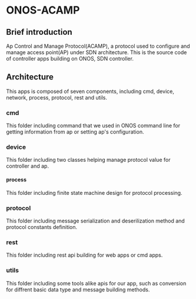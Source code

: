 # ONOS-ACAMP

## Brief introduction

Ap Control and Manage Protocol(ACAMP), a protocol used to configure and manage access point(AP) under SDN architecture. This is the source code of controller apps building on ONOS, SDN controller.

## Architecture

This apps is composed of seven components, including cmd, device, network, process, protocol, rest and utils. 

### cmd

This folder including command that we used in ONOS command line for getting information from ap or setting ap's configuration.

### device

This folder including two classes helping manage protocol value for controller and ap.

#### process

This folder including finite state machine design for protocol processing.

### protocol

This folder including message serialization and deserilization method and protocol constants definition.

### rest

This folder including rest api building for web apps or cmd apps.

### utils

This folder including some tools alike apis for our app, such as conversion for diffrent basic data type and message building methods.